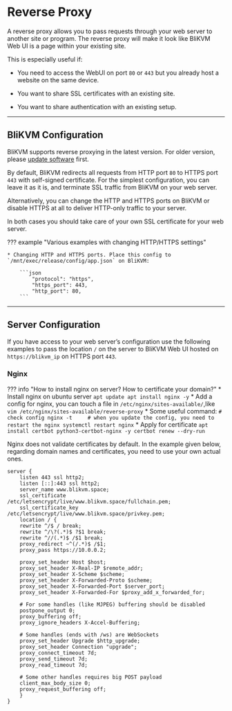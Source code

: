 # **Reverse Proxy**

A reverse proxy allows you to pass requests through your web server to another site or program.
The reverse proxy will make it look like BliKVM Web UI is a page within your existing site.

This is especially useful if:

* You need to access the WebUI on port `80` or `443` but you already host a website on the same device.

* You want to share SSL certificates with an existing site.

* You want to share authentication with an existing setup.


-----
## **BliKVM Configuration**

BliKVM supports reverse proxying in the latest version. For older version, please [update software](./update.md) first.

By default, BliKVM redirects all requests from HTTP port `80` to HTTPS port `443` with self-signed
certificate. For the simplest configuration, you can leave it as it is, and terminate
SSL traffic from BliKVM on your web server.

Alternatively, you can change the HTTP and HTTPS ports on BliKVM or disable HTTPS at all
to deliver HTTP-only traffic to your server.

In both cases you should take care of your own SSL certificate for your web server.

??? example "Various examples with changing HTTP/HTTPS settings"

    * Changing HTTP and HTTPS ports. Place this config to `/mnt/exec/release/config/app.json` on BliKVM:

        ```json
            "protocol": "https",
            "https_port": 443,
            "http_port": 80,
        ```

-----
## **Server Configuration**

If you have access to your web server’s configuration use the following examples
to pass the location `/` on the server to BliKVM Web UI hosted on `https://blikvm_ip`
on HTTPS port `443`.


### **Nginx**

??? info "How to install nginx on server? How to certificate your domain?"
    * Install nginx on ubuntu server
    ```
        apt update
        apt install nginx -y
    ```
    * Add a config for nginx, you can touch a file in `/etc/nginx/sites-available/`,like
    ```
        vim /etc/nginx/sites-available/reverse-proxy
    ```
    * Some useful command:
    ```
    # check config
    nginx -t    
    # when you update the config, you need to restart the nginx
    systemctl restart nginx
    ```
    * Apply for certificate
    ```
    apt install certbot python3-certbot-nginx -y
    certbot renew --dry-run
    ```

Nginx does not validate certificates by default. In the example given below, regarding domain names and certificates, you need to use your own actual ones.

```nginx
server {
    listen 443 ssl http2;
    listen [::]:443 ssl http2;
    server_name www.blikvm.space;
    ssl_certificate /etc/letsencrypt/live/www.blikvm.space/fullchain.pem;
    ssl_certificate_key /etc/letsencrypt/live/www.blikvm.space/privkey.pem;
    location / {
    rewrite ^/$ / break;
    rewrite ^/\?(.*)$ ?$1 break;
    rewrite ^//(.*)$ /$1 break;
    proxy_redirect ~^(/.*)$ /$1;
    proxy_pass https://10.0.0.2;

    proxy_set_header Host $host;
    proxy_set_header X-Real-IP $remote_addr;
    proxy_set_header X-Scheme $scheme;
    proxy_set_header X-Forwarded-Proto $scheme;
    proxy_set_header X-Forwarded-Port $server_port;
    proxy_set_header X-Forwarded-For $proxy_add_x_forwarded_for;

    # For some handles (like MJPEG) buffering should be disabled
    postpone_output 0;
    proxy_buffering off;
    proxy_ignore_headers X-Accel-Buffering;

    # Some handles (ends with /ws) are WebSockets
    proxy_set_header Upgrade $http_upgrade;
    proxy_set_header Connection "upgrade";
    proxy_connect_timeout 7d;
    proxy_send_timeout 7d;
    proxy_read_timeout 7d;

    # Some other handles requires big POST payload
    client_max_body_size 0;
    proxy_request_buffering off;
    }
}
```
